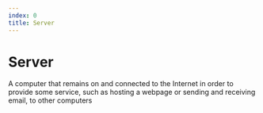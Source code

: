 ```yaml
---
index: 0
title: Server
---
```

# Server

A computer that remains on and connected to the Internet in order to provide some service, such as hosting a webpage or sending and receiving email, to other computers